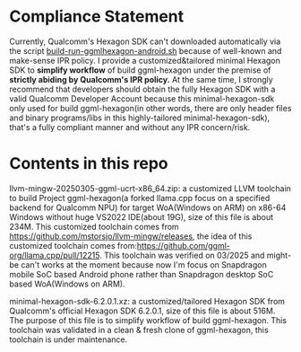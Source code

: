 # Compliance Statement

Currently, Qualcomm's Hexagon SDK can't downloaded automatically via the script [build-run-ggmlhexagon-android.sh](https://github.com/zhouwg/ggml-hexagon/blob/self-build/scripts/build-run-ggmlhexagon-android.sh) because of well-known and make-sense IPR policy. I provide a customized&tailored minimal Hexagon SDK to **simplify workflow** of build ggml-hexagon under the premise of **strictly abiding by Qualcomm's IPR policy.**  At the same time, I strongly recommend that developers should obtain the fully Hexagon SDK with a valid Qualcomm Developer Account because this minimal-hexagon-sdk only used for build ggml-hexagon(in other words, there are only header files and binary programs/libs in this highly-tailored minimal-hexagon-sdk), that's a fully compliant manner and without any IPR concern/risk.

# Contents in this repo

llvm-mingw-20250305-ggml-ucrt-x86_64.zip: a customized LLVM toolchain to build Project ggml-hexagon(a forked llama.cpp focus on a specified backend for Qualcomm NPU) for target WoA(Windows on ARM) on x86-64 Windows without huge VS2022 IDE(about 19G), size of this file is about 234M. This customized toolchain comes from https://github.com/mstorsjo/llvm-mingw/releases, the idea of this customized toolchain comes from:https://github.com/ggml-org/llama.cpp/pull/12215. This toolchain was verified on 03/2025 and might-be can't works at the moment because now I'm focus on Snapdragon mobile SoC based Android phone rather than Snapdragon desktop SoC based WoA(Windows on ARM).

minimal-hexagon-sdk-6.2.0.1.xz: a customized/tailored Hexagon SDK from Qualcomm's official Hexagon SDK 6.2.0.1, size of this file is about 516M. The purpose of this file is to simplify workflow of build ggml-hexagon. This toolchain was validated in a clean & fresh clone of ggml-hexagon, this toolchain is under maintenance.
